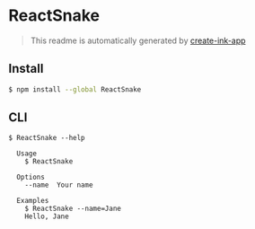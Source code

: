# ReactSnake

> This readme is automatically generated by [create-ink-app](https://github.com/vadimdemedes/create-ink-app)


## Install

```bash
$ npm install --global ReactSnake
```


## CLI

```
$ ReactSnake --help

  Usage
    $ ReactSnake

  Options
    --name  Your name

  Examples
    $ ReactSnake --name=Jane
    Hello, Jane
```
